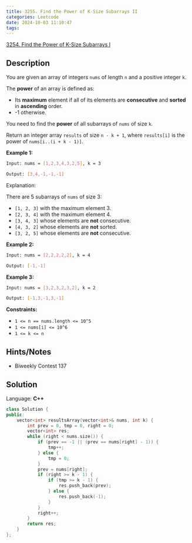 ```yaml
---
title: 3255. Find the Power of K-Size Subarrays II
categories: Leetcode
date: 2024-10-03 11:10:47
tags:
---
```


[3254. Find the Power of K-Size Subarrays I](https://leetcode.com/problems/find-the-power-of-k-size-subarrays-i/description/)

## Description

You are given an array of integers `nums` of length `n` and a positive integer `k`.

The **power**  of an array is defined as:

- Its **maximum**  element if all of its elements are **consecutive**  and **sorted**  in **ascending**  order.
- -1 otherwise.

You need to find the **power**  of all subarrays of `nums` of size `k`.

Return an integer array `results` of size `n - k + 1`, where `results[i]` is the power of `nums[i..(i + k - 1)]`.

**Example 1:**

```bash
Input: nums = [1,2,3,4,3,2,5], k = 3

Output: [3,4,-1,-1,-1]
```

Explanation:

There are 5 subarrays of `nums` of size 3:

- `[1, 2, 3]` with the maximum element 3.
- `[2, 3, 4]` with the maximum element 4.
- `[3, 4, 3]` whose elements are **not**  consecutive.
- `[4, 3, 2]` whose elements are **not**  sorted.
- `[3, 2, 5]` whose elements are **not**  consecutive.

**Example 2:**

```bash
Input: nums = [2,2,2,2,2], k = 4

Output: [-1,-1]
```

**Example 3:**

```bash
Input: nums = [3,2,3,2,3,2], k = 2

Output: [-1,3,-1,3,-1]
```

**Constraints:**

- `1 <= n == nums.length <= 10^5`
- `1 <= nums[i] <= 10^6`
- `1 <= k <= n`

## Hints/Notes

- Biweekly Contest 137

## Solution

Language: **C++**

```C++
class Solution {
public:
    vector<int> resultsArray(vector<int>& nums, int k) {
        int prev = 0, tmp = 0, right = 0;
        vector<int> res;
        while (right < nums.size()) {
            if (prev == -1 || (prev == nums[right] - 1)) {
                tmp++;
            } else {
                tmp = 0;
            }
            prev = nums[right];
            if (right >= k - 1) {
                if (tmp >= k - 1) {
                    res.push_back(prev);
                } else {
                    res.push_back(-1);
                }
            }
            right++;
        }
        return res;
    }
};
```
